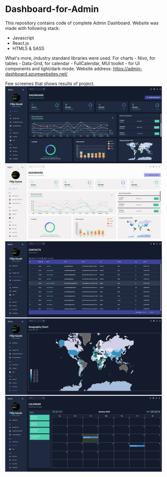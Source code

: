 # Dashboard-for-Admin
This repository contains code of complete Admin Dashboard. 
Website was made with following stack: 
  - Javascript
  - React.js
  - HTML5 & SASS



What's more, industry standard libraries were used. For charts - Nivo, for tables - Data-Grid, for calendar - FullCalendar, MUI toolkit - for UI components and light/dark-mode.
Website address: https://admin-dashboard.azurewebsites.net/


Few screenes that shows results of project.
![DarkDashboard](/images/DarkDashboard.png)
![LightDashboard](/images/LightDashboard.png)
![Contacts](/images/Contacts.png)
![GeographyChart](/images/GeographyChart.png)
![Calendar](/images/Calendar.png)
